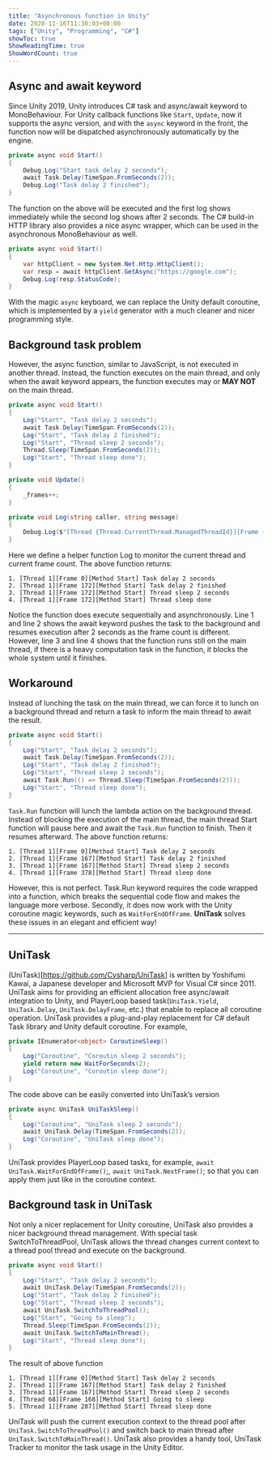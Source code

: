 ```yaml
---
title: "Asynchronous function in Unity"
date: 2020-11-16T11:30:03+00:00
tags: ["Unity", "Programming", "C#"]
showToc: true
ShowReadingTime: true
ShowWordCount: true
---
```


## Async and await keyword

Since Unity 2019, Unity introduces C# task and async/await keyword to MonoBehaviour. For Unity callback functions like `Start`, `Update`, now it supports the async version, and with the `async` keyword in the front, the function now will be dispatched asynchronously automatically by the engine.

```c#
private async void Start()
{
    Debug.Log("Start task delay 2 seconds");
    await Task.Delay(TimeSpan.FromSeconds(2));
    Debug.Log("Task delay 2 finished");
}
```

The function on the above will be executed and the first log shows immediately while the second log shows after 2 seconds.
The C# build-in HTTP library also provides a nice async wrapper, which can be used in the asynchronous MonoBehaviour as well.

```c#
private async void Start()
{
    var httpClient = new System.Net.Http.HttpClient();
    var resp = await httpClient.GetAsync("https://google.com");
    Debug.Log(resp.StatusCode);
}
```

With the magic `async` keyboard, we can replace the Unity default coroutine, which is implemented by a `yield` generator with a much cleaner and nicer programming style.

## Background task problem

However, the async function, similar to JavaScript, is not executed in another thread. Instead, the function executes on the main thread, and only when the await keyword appears, the function executes may or **MAY NOT** on the main thread.

```c#
private async void Start()
{
    Log("Start", "Task delay 2 seconds");
    await Task.Delay(TimeSpan.FromSeconds(2));
    Log("Start", "Task delay 2 finished");
    Log("Start", "Thread sleep 2 seconds");
    Thread.Sleep(TimeSpan.FromSeconds(2));
    Log("Start", "Thread sleep done");
}

private void Update()
{
    _frames++;
}

private void Log(string caller, string message)
{
    Debug.Log($"[Thread {Thread.CurrentThread.ManagedThreadId}][Frame {_frames}][Method {caller}] {message}");
}
```

Here we define a helper function Log to monitor the current thread and current frame count. The above function returns:

```
1. [Thread 1][Frame 0][Method Start] Task delay 2 seconds
2. [Thread 1][Frame 172][Method Start] Task delay 2 finished
3. [Thread 1][Frame 172][Method Start] Thread sleep 2 seconds
4. [Thread 1][Frame 172][Method Start] Thread sleep done
```

Notice the function does execute sequentially and asynchronously. Line 1 and line 2 shows the await keyword pushes the task to the background and resumes execution after 2 seconds as the frame count is different. However, line 3 and line 4 shows that the function runs still on the main thread, if there is a heavy computation task in the function, it blocks the whole system until it finishes.

## Workaround

Instead of lunching the task on the main thread, we can force it to lunch on a background thread and return a task to inform the main thread to await the result.

```c#
private async void Start()
{
    Log("Start", "Task delay 2 seconds");
    await Task.Delay(TimeSpan.FromSeconds(2));
    Log("Start", "Task delay 2 finished");
    Log("Start", "Thread sleep 2 seconds");
    await Task.Run(() => Thread.Sleep(TimeSpan.FromSeconds(2)));
    Log("Start", "Thread sleep done");
}
```

`Task.Run` function will lunch the lambda action on the background thread. Instead of blocking the execution of the main thread, the main thread Start function will pause here and await the `Task.Run` function to finish. Then it resumes afterward. The above function returns:

```
1. [Thread 1][Frame 0][Method Start] Task delay 2 seconds
2. [Thread 1][Frame 167][Method Start] Task delay 2 finished
3. [Thread 1][Frame 167][Method Start] Thread sleep 2 seconds
4. [Thread 1][Frame 378][Method Start] Thread sleep done
```

However, this is not perfect. Task.Run keyword requires the code wrapped into a function, which breaks the sequential code flow and makes the language more verbose. Secondly, it does now work with the Unity coroutine magic keywords, such as `WaitForEndOfFrame`.
**UniTask** solves these issues in an elegant and efficient way!

---

## UniTask

(UniTask)[https://github.com/Cysharp/UniTask] is written by Yoshifumi Kawai, a Japanese developer and Microsoft MVP for Visual C# since 2011. UniTask aims for providing an efficient allocation free async/await integration to Unity, and PlayerLoop based task(`UniTask.Yield`, `UniTask.Delay`, `UniTask.DelayFrame`, etc.) that enable to replace all coroutine operation.
UniTask provides a plug-and-play replacement for C# default Task library and Unity default coroutine. For example,

```c#
private IEnumerator<object> CoroutineSleep()
{
    Log("Coroutine", "Coroutin sleep 2 seconds");
    yield return new WaitForSeconds(2);
    Log("Coroutine", "Coroutin sleep done");
}
```

The code above can be easily converted into UniTask’s version

```c#
private async UniTask UniTaskSleep()
{
    Log("Coroutine", "UniTask sleep 2 seconds");
    await UniTask.Delay(TimeSpan.FromSeconds(2));
    Log("Coroutine", "UniTask sleep done");
}
```

UniTask provides PlayerLoop based tasks, for example, `await UniTask.WaitForEndOfFrame()`;, `await UniTask.NextFrame()`; so that you can apply them just like in the coroutine context.

## Background task in UniTask

Not only a nicer replacement for Unity coroutine, UniTask also provides a nicer background thread management. With special task SwitchToThreadPool, UniTask allows the thread changes current context to a thread pool thread and execute on the background.

```c#
private async void Start()
{
    Log("Start", "Task delay 2 seconds");
    await UniTask.Delay(TimeSpan.FromSeconds(2));
    Log("Start", "Task delay 2 finished");
    Log("Start", "Thread sleep 2 seconds");
    await UniTask.SwitchToThreadPool();
    Log("Start", "Going to sleep");
    Thread.Sleep(TimeSpan.FromSeconds(2));
    await UniTask.SwitchToMainThread();
    Log("Start", "Thread sleep done");
}
```

The result of above function

```
1. [Thread 1][Frame 0][Method Start] Task delay 2 seconds
2. [Thread 1][Frame 167][Method Start] Task delay 2 finished
3. [Thread 1][Frame 167][Method Start] Thread sleep 2 seconds
4. [Thread 68][Frame 168][Method Start] Going to sleep
5. [Thread 1][Frame 287][Method Start] Thread sleep done
```

UniTask will push the current execution context to the thread pool after `UniTask.SwitchToThreadPool()` and switch back to main thread after `UniTask.SwitchToMainThread()`.
UniTask also provides a handy tool, UniTask Tracker to monitor the task usage in the Unity Editor.
